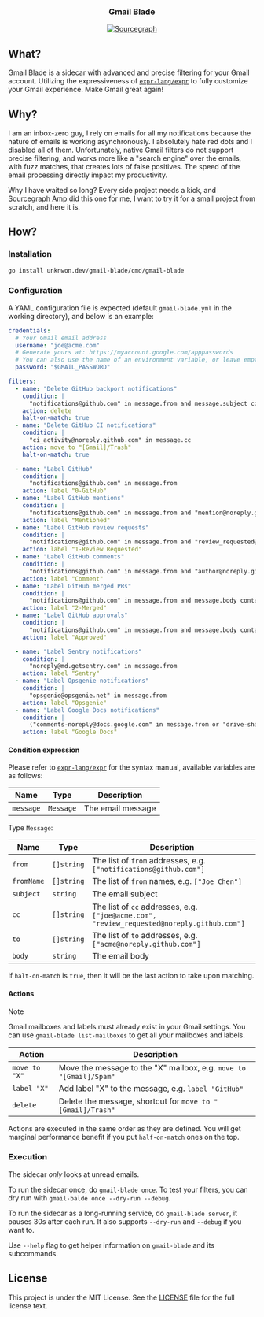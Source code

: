 <div align="center">
  <h3>Gmail Blade</h3>
  <a href="https://sourcegraph.com/github.com/unknwon/gmail-blade"><img src="https://img.shields.io/badge/view%20on-Sourcegraph-brightgreen.svg?style=for-the-badge&logo=sourcegraph" alt="Sourcegraph"></a>
</div>

## What?

Gmail Blade is a sidecar with advanced and precise filtering for your Gmail account. Utilizing the expressiveness of [`expr-lang/expr`](https://expr-lang.org/) to fully customize your Gmail experience. Make Gmail great again!

## Why?

I am an inbox-zero guy, I rely on emails for all my notifications because the nature of emails is working asynchronously. I absolutely hate red dots and I disabled all of them. Unfortunately, native Gmail filters do not support precise filtering, and works more like a "search engine" over the emails, with fuzz matches, that creates lots of false positives. The speed of the email processing directly impact my productivity.

Why I have waited so long? Every side project needs a kick, and [Sourcegraph Amp](https://ampcode.com/?ref=github-unknwon) did this one for me, I want to try it for a small project from scratch, and here it is.

## How?

### Installation

```zsh
go install unknwon.dev/gmail-blade/cmd/gmail-blade
```

### Configuration

A YAML configuration file is expected (default `gmail-blade.yml` in the working directory), and below is an example:

```yaml
credentials:
  # Your Gmail email address
  username: "joe@acme.com"
  # Generate yours at: https://myaccount.google.com/apppasswords
  # You can also use the name of an environment variable, or leave empty to be prompted at start.
  password: "$GMAIL_PASSWORD"

filters:
  - name: "Delete GitHub backport notifications"
    condition: |
      "notifications@github.com" in message.from and message.subject contains "] [Backport "
    action: delete
    halt-on-match: true
  - name: "Delete GitHub CI notifications"
    condition: |
      "ci_activity@noreply.github.com" in message.cc
    action: move to "[Gmail]/Trash"
    halt-on-match: true

  - name: "Label GitHub"
    condition: |
      "notifications@github.com" in message.from
    action: label "0-GitHub"
  - name: "Label GitHub mentions"
    condition: |
      "notifications@github.com" in message.from and "mention@noreply.github.com" in message.cc
    action: label "Mentioned"
  - name: "Label GitHub review requests"
    condition: |
      "notifications@github.com" in message.from and "review_requested@noreply.github.com" in message.cc
    action: label "1-Review Requested"
  - name: "Label GitHub comments"
    condition: |
      "notifications@github.com" in message.from and "author@noreply.github.com" in message.cc
    action: label "Comment"
  - name: "Label GitHub merged PRs"
    condition: |
      "notifications@github.com" in message.from and message.body contains "Merged #" and message.body contains " into main."
    action: label "2-Merged"
  - name: "Label GitHub approvals"
    condition: |
      "notifications@github.com" in message.from and message.body contains "approved this pull request."
    action: label "Approved"

  - name: "Label Sentry notifications"
    condition: |
      "noreply@md.getsentry.com" in message.from
    action: label "Sentry"
  - name: "Label Opsgenie notifications"
    condition: |
      "opsgenie@opsgenie.net" in message.from
    action: label "Opsgenie"
  - name: "Label Google Docs notifications"
    condition: |
      ("comments-noreply@docs.google.com" in message.from or "drive-shares-dm-noreply@google.com" in message.from) and count(message.fromName, # contains "Google Docs)") > 0
    action: label "Google Docs"
```

#### Condition expression

Please refer to [`expr-lang/expr`](https://expr-lang.org/) for the syntax manual, available variables are as follows:

| Name      | Type      | Description       |
|-----------|-----------|-------------------|
| `message` | `Message` | The email message |

Type `Message`:

| Name       | Type       | Description                                                                                |
|------------|------------|--------------------------------------------------------------------------------------------|
| `from`     | `[]string` | The list of `from` addresses, e.g. `["notifications@github.com"]`                          |
| `fromName` | `[]string` | The list of `from` names, e.g. `["Joe Chen"]`                                              |
| `subject`  | `string`   | The email subject                                                                          |
| `cc`       | `[]string` | The list of `cc` addresses, e.g. `["joe@acme.com", "review_requested@noreply.github.com"]` |
| `to`       | `[]string` | The list of `to` addresses, e.g. `["acme@noreply.github.com"]`                             |
| `body`     | `string`   | The email body                                                                             |

If `halt-on-match` is `true`, then it will be the last action to take upon matching.

#### Actions

>[!note]
> Gmail mailboxes and labels must already exist in your Gmail settings.
> You can use `gmail-blade list-mailboxes` to get all your mailboxes and labels.

| Action        | Description                                                        |
|---------------|--------------------------------------------------------------------|
| `move to "X"` | Move the message to the "X" mailbox, e.g. `move to "[Gmail]/Spam"` |
| `label "X"`   | Add label "X" to the message, e.g. `label "GitHub"`                |
| `delete`      | Delete the message, shortcut for `move to "[Gmail]/Trash"`         |

Actions are executed in the same order as they are defined. You will get marginal performance benefit if you put `half-on-match` ones on the top.

### Execution

The sidecar _only_ looks at unread emails.

To run the sidecar once, do `gmail-blade once`. To test your filters, you can dry run with `gmail-balde once --dry-run --debug`.

To run the sidecar as a long-running service, do `gmail-blade server`, it pauses 30s after each run. It also supports `--dry-run` and `--debug` if you want to.

Use `--help` flag to get helper information on `gmail-blade` and its subcommands.

## License

This project is under the MIT License. See the [LICENSE](LICENSE) file for the full license text.
